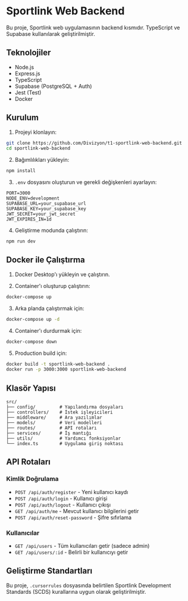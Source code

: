 # Sportlink Web Backend

Bu proje, Sportlink web uygulamasının backend kısmıdır. TypeScript ve Supabase kullanılarak geliştirilmiştir.

## Teknolojiler

- Node.js
- Express.js
- TypeScript
- Supabase (PostgreSQL + Auth)
- Jest (Test)
- Docker

## Kurulum

1. Projeyi klonlayın:
```bash
git clone https://github.com/Divizyon/t1-sportlink-web-backend.git
cd sportlink-web-backend
```

2. Bağımlılıkları yükleyin:
```bash
npm install
```

3. `.env` dosyasını oluşturun ve gerekli değişkenleri ayarlayın:
```
PORT=3000
NODE_ENV=development
SUPABASE_URL=your_supabase_url
SUPABASE_KEY=your_supabase_key
JWT_SECRET=your_jwt_secret
JWT_EXPIRES_IN=1d
```

4. Geliştirme modunda çalıştırın:
```bash
npm run dev
```

## Docker ile Çalıştırma

1. Docker Desktop'ı yükleyin ve çalıştırın.

2. Container'ı oluşturup çalıştırın:
```bash
docker-compose up
```

3. Arka planda çalıştırmak için:
```bash
docker-compose up -d
```

4. Container'ı durdurmak için:
```bash
docker-compose down
```

5. Production build için:
```bash
docker build -t sportlink-web-backend .
docker run -p 3000:3000 sportlink-web-backend
```

## Klasör Yapısı

```
src/
├── config/         # Yapılandırma dosyaları
├── controllers/    # İstek işleyicileri
├── middleware/     # Ara yazılımlar
├── models/         # Veri modelleri
├── routes/         # API rotaları
├── services/       # İş mantığı
├── utils/          # Yardımcı fonksiyonlar
└── index.ts        # Uygulama giriş noktası
```

## API Rotaları

### Kimlik Doğrulama
- `POST /api/auth/register` - Yeni kullanıcı kaydı
- `POST /api/auth/login` - Kullanıcı girişi
- `POST /api/auth/logout` - Kullanıcı çıkışı
- `GET /api/auth/me` - Mevcut kullanıcı bilgilerini getir
- `POST /api/auth/reset-password` - Şifre sıfırlama

### Kullanıcılar
- `GET /api/users` - Tüm kullanıcıları getir (sadece admin)
- `GET /api/users/:id` - Belirli bir kullanıcıyı getir

## Geliştirme Standartları

Bu proje, `.cursorrules` dosyasında belirtilen Sportlink Development Standards (SCDS) kurallarına uygun olarak geliştirilmiştir.